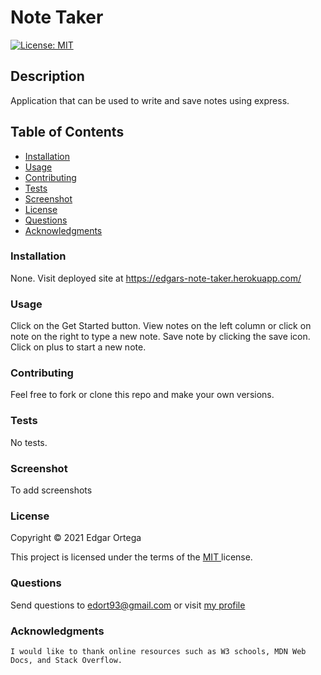 # Note Taker
[![License: MIT](https://img.shields.io/badge/License-MIT-brightgreen.svg)](https://opensource.org/licenses/MIT)

## Description
Application that can be used to write and save notes using express.

## Table of Contents

- [Installation](#installation)
- [Usage](#usage)
- [Contributing](#contributing)
- [Tests](#tests)
- [Screenshot](#screenshot)
- [License](#license)
- [Questions](#questions)
- [Acknowledgments](#acknowledgments)

### Installation
None. Visit deployed site at https://edgars-note-taker.herokuapp.com/

### Usage
Click on the Get Started button. View notes on the left column or click on note on the right to type a new note. Save note by clicking the save icon. Click on plus to start a new note.

### Contributing
Feel free to fork or clone this repo and make your own versions.

### Tests
No tests.

###  Screenshot 
To add screenshots

###  License

Copyright &copy; 2021 Edgar Ortega

This project is licensed under the terms of the <a href="https://opensource.org/licenses/MIT" target= "_blank" > MIT </a> license.

### Questions

Send questions to edort93@gmail.com or visit <a href="https://github.com/edgarO93" target= "_blank" >my profile </a><br>

### Acknowledgments

```
I would like to thank online resources such as W3 schools, MDN Web Docs, and Stack Overflow.
```

